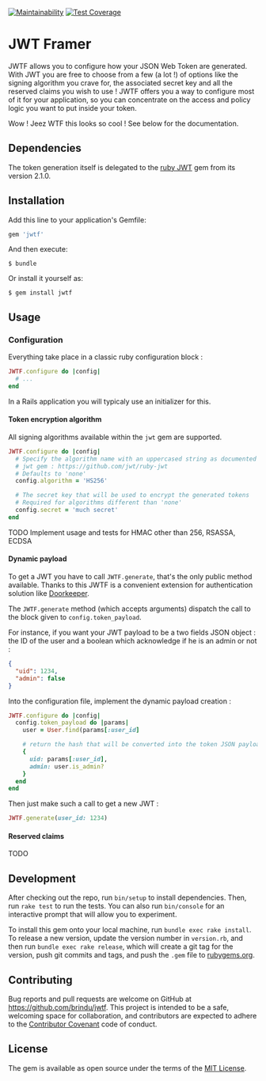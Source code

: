 [![Maintainability](https://api.codeclimate.com/v1/badges/f4e05fbcc00e7b6458b1/maintainability)](https://codeclimate.com/github/brindu/jwtf/maintainability)
[![Test Coverage](https://api.codeclimate.com/v1/badges/f4e05fbcc00e7b6458b1/test_coverage)](https://codeclimate.com/github/brindu/jwtf/test_coverage)

# JWT Framer

JWTF allows you to configure how your JSON Web Token are generated. With JWT you
are free to choose from a few (a lot !) of options like the signing algorithm
you crave for, the associated secret key and all the reserved claims you wish to
use ! JWTF offers you a way to configure most of it for your application, so you
can concentrate on the access and policy logic you want to put inside your token.

Wow ! Jeez WTF this looks so cool ! See below for the documentation.

## Dependencies

The token generation itself is delegated to the [ruby JWT](https://github.com/jwt/ruby-jwt)
gem from its version 2.1.0.

## Installation

Add this line to your application's Gemfile:

```ruby
gem 'jwtf'
```

And then execute:

    $ bundle

Or install it yourself as:

    $ gem install jwtf

## Usage

### Configuration

Everything take place in a classic ruby configuration block :

```ruby
JWTF.configure do |config|
  # ...
end
```

In a Rails application you will typicaly use an initializer for this.

#### Token encryption algorithm

All signing algorithms available within the `jwt` gem are supported.

```ruby
JWTF.configure do |config|
  # Specify the algorithm name with an uppercased string as documented in the
  # jwt gem : https://github.com/jwt/ruby-jwt
  # Defaults to 'none'
  config.algorithm = 'HS256'

  # The secret key that will be used to encrypt the generated tokens
  # Required for algorithms different than 'none'
  config.secret = 'much secret'
end
```

TODO Implement usage and tests for HMAC other than 256, RSASSA, ECDSA

#### Dynamic payload

To get a JWT you have to call `JWTF.generate`, that's the only public method
available. Thanks to this JWTF is a convenient extension for authentication
solution like [Doorkeeper](https://github.com/doorkeeper-gem/doorkeeper).

The `JWTF.generate` method (which accepts arguments) dispatch the call to the
block given to `config.token_payload`.

For instance, if you want your JWT payload to be a two fields JSON object : the
ID of the user and a boolean which acknowledge if he is an admin or not :

```json
{
  "uid": 1234,
  "admin": false
}
```

Into the configuration file, implement the dynamic payload creation :

```ruby
JWTF.configure do |config|
  config.token_payload do |params|
    user = User.find(params[:user_id]

    # return the hash that will be converted into the token JSON payload
    {
      uid: params[:user_id],
      admin: user.is_admin?
    }
  end
end
```

Then just make such a call to get a new JWT :

```ruby
JWTF.generate(user_id: 1234)
```

#### Reserved claims

TODO

## Development

After checking out the repo, run `bin/setup` to install dependencies. Then, run `rake test` to run the tests. You can also run `bin/console` for an interactive prompt that will allow you to experiment.

To install this gem onto your local machine, run `bundle exec rake install`. To release a new version, update the version number in `version.rb`, and then run `bundle exec rake release`, which will create a git tag for the version, push git commits and tags, and push the `.gem` file to [rubygems.org](https://rubygems.org).

## Contributing

Bug reports and pull requests are welcome on GitHub at https://github.com/brindu/jwtf. This project is intended to be a safe, welcoming space for collaboration, and contributors are expected to adhere to the [Contributor Covenant](http://contributor-covenant.org) code of conduct.

## License

The gem is available as open source under the terms of the [MIT License](https://opensource.org/licenses/MIT).
